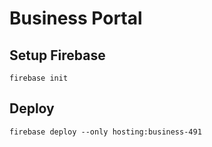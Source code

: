 

# Business Portal

## Setup Firebase

```
firebase init
```

## Deploy

```
firebase deploy --only hosting:business-491
```
